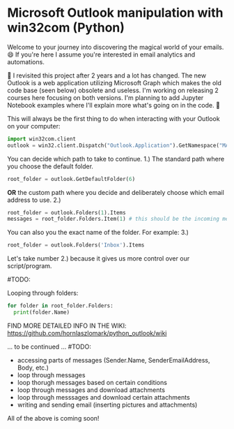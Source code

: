 

# Microsoft Outlook manipulation with win32com (Python)

Welcome to your journey into discovering the magical world of your emails. 😄 If you're here I assume you're interested in email analytics and automations.

🚧 I revisited this project after 2 years and a lot has changed. The new Outlook is a web application utilizing Microsoft Graph which makes the old code base (seen below) obsolete and useless.
I'm working on releasing 2 courses here focusing on both versions. I'm planning to add Jupyter Notebook examples where I'll explain more what's going on in the code.
🚧

This will always be the first thing to do when interacting with your Outlook on your computer:

```python
import win32com.client
outlook = win32.client.Dispatch("Outlook.Application").GetNamespace("MAPI")
```
You can decide which path to take to continue.
1.) The standard path where you choose the default folder.
```python
root_folder = outlook.GetDefaultFolder(6)
```

<b>OR</b> the custom path where you decide and deliberately choose which email address to use.
2.)
```python
root_folder = outlook.Folders(1).Items
messages = root_folder.Folders.Item(1) # this should be the incoming messages folder
```
You can also you the exact name of the folder. For example:
3.)
```python
root_folder = outlook.Folders('Inbox').Items
```

Let's take number 2.) because it gives us more control over our script/program. 

#TODO:

Looping through folders:
```python
for folder in root_folder.Folders:
  print(folder.Name)
 ``` 
 
 FIND MORE DETAILED INFO IN THE WIKI: https://github.com/hornlaszlomark/python_outlook/wiki
 
 ... to be continued ... 
 #TODO:
 - accessing parts of messages (Sender.Name, SenderEmailAddress, Body, etc.)
 - loop through messages
 - loop thorugh messages based on certain conditions
 - loop through messages and download attachments
 - loop through messsages and download certain attachments
 - writing and sending email (inserting pictures and attachments)

All of the above is coming soon!
